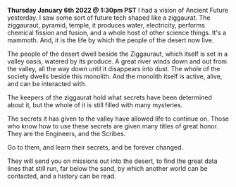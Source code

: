 **Thursday January 6th 2022 @ 1:30pm PST**
I had a vision of Ancient Future yesterday. I saw some sort of future tech shaped like a ziggaurat. The ziggauraut, pyramid, temple, it produces water, electricity, performs chemical fission and fusion, and a whole host of other science things. It's a mammoth. And, it is the life by which the people of the desert now live. 

The people of the desert dwell beside the Ziggauraut, which itself is set in a valley oasis, watered by its produce. A great river winds down and out from the valley, all the way down until it disappears into dust. The whole of the society dwells beside this monolith. And the monolith itself is active, alive, and can be interacted with.

The keepers of the ziggaurat hold what secrets have been determined about it, but the whole of it is still filled with many mysteries. 

The secrets it has given to the valley have allowed life to continue on. Those who know how to use these secrets are given many titles of great honor. They are the Engineers, and the Scribes.

Go to them, and learn their secrets, and be forever changed. 

They will send you on missions out into the desert, to find the great data lines that still run, far below the sand, by which another world can be contacted, and a history can be read.